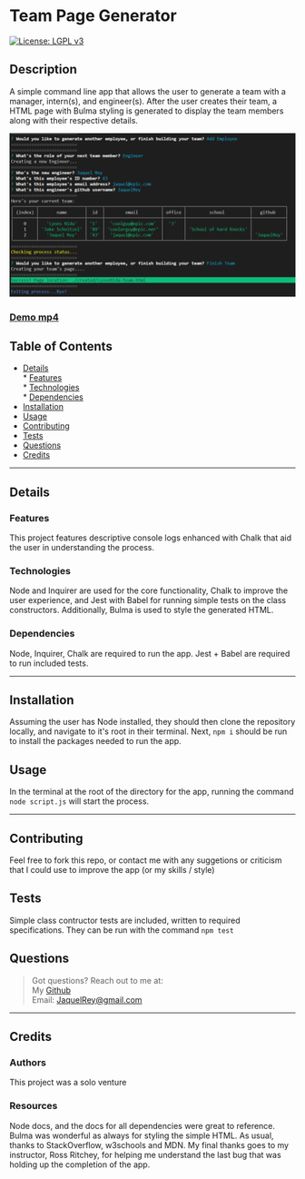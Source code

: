 # Team Page Generator  
[![License: LGPL v3](https://img.shields.io/badge/License-LGPL_v3-blue.svg)](https://www.gnu.org/licenses/lgpl-3.0)  
## Description  
A simple command line app that allows the user to generate a team with a manager, intern(s), and engineer(s). After the user creates their team, a HTML page with Bulma styling is generated to display the team members along with their respective details.  

![Screenshot](assets/Capture.PNG)

### [Demo mp4](assets/team-generator-demo.mp4)
  
## Table of Contents  
* [Details](#details)  
       * [Features](#features)  
       * [Technologies](#technologies)  
       * [Dependencies](#dependencies)  
* [Installation](#installation)  
* [Usage](#usage)  
* [Contributing](#contributing)  
* [Tests](#tests)  
* [Questions](#questions)  
* [Credits](#credits)  
----  
## Details  
### Features  
This project features descriptive console logs enhanced with Chalk that aid the user in understanding the process.  
### Technologies  
Node and Inquirer are used for the core functionality, Chalk to improve the user experience, and Jest with Babel for running simple tests on the class constructors. Additionally, Bulma is used to style the generated HTML.  
### Dependencies  
Node, Inquirer, Chalk are required to run the app. Jest + Babel are required to run included tests.  
  
----  
    
## Installation  
Assuming the user has Node installed, they should then clone the repository locally, and navigate to it's root in their terminal. Next, ```npm i``` should be run to install the packages needed to run the app.   
## Usage  
In the terminal at the root of the directory for the app, running the command ```node script.js``` will start the process.  
  
----  
  ## Contributing  
Feel free to fork this repo, or contact me with any suggetions or criticism that I could use to improve the app (or my skills / style)  
## Tests  
Simple class contructor tests are included, written to required specifications. They can be run with the command ```npm test```  
## Questions  
  
>Got questions? Reach out to me at:  
>My [Github](https://github.com/JaquelRey)  
>Email: [JaquelRey@gmail.com](mailto:JaquelRey@gmail.com)  
  
----  
  ## Credits  
### Authors  
This project was a solo venture  
### Resources  
Node docs, and the docs for all dependencies were great to reference. Bulma was wonderful as always for styling the simple HTML. As usual, thanks to StackOverflow, w3schools and MDN. My final thanks goes to my instructor, Ross Ritchey, for helping me understand the last bug that was holding up the completion of the app.  
